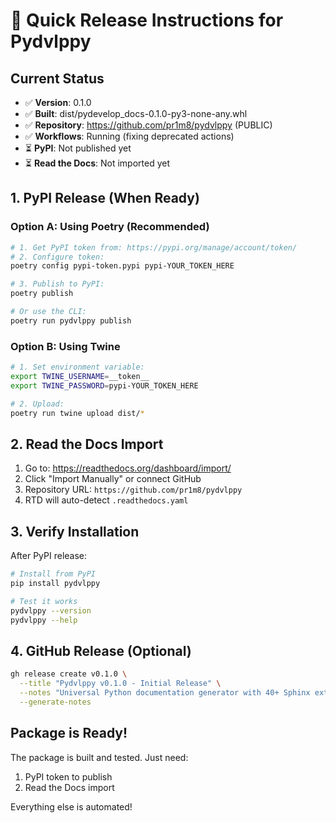 # 🚀 Quick Release Instructions for Pydvlppy

## Current Status
- ✅ **Version**: 0.1.0
- ✅ **Built**: dist/pydevelop_docs-0.1.0-py3-none-any.whl
- ✅ **Repository**: https://github.com/pr1m8/pydvlppy (PUBLIC)
- ✅ **Workflows**: Running (fixing deprecated actions)
- ⏳ **PyPI**: Not published yet
- ⏳ **Read the Docs**: Not imported yet

## 1. PyPI Release (When Ready)

### Option A: Using Poetry (Recommended)
```bash
# 1. Get PyPI token from: https://pypi.org/manage/account/token/
# 2. Configure token:
poetry config pypi-token.pypi pypi-YOUR_TOKEN_HERE

# 3. Publish to PyPI:
poetry publish

# Or use the CLI:
poetry run pydvlppy publish
```

### Option B: Using Twine
```bash
# 1. Set environment variable:
export TWINE_USERNAME=__token__
export TWINE_PASSWORD=pypi-YOUR_TOKEN_HERE

# 2. Upload:
poetry run twine upload dist/*
```

## 2. Read the Docs Import

1. Go to: https://readthedocs.org/dashboard/import/
2. Click "Import Manually" or connect GitHub
3. Repository URL: `https://github.com/pr1m8/pydvlppy`
4. RTD will auto-detect `.readthedocs.yaml`

## 3. Verify Installation

After PyPI release:
```bash
# Install from PyPI
pip install pydvlppy

# Test it works
pydvlppy --version
pydvlppy --help
```

## 4. GitHub Release (Optional)

```bash
gh release create v0.1.0 \
  --title "Pydvlppy v0.1.0 - Initial Release" \
  --notes "Universal Python documentation generator with 40+ Sphinx extensions" \
  --generate-notes
```

## Package is Ready!

The package is built and tested. Just need:
1. PyPI token to publish
2. Read the Docs import

Everything else is automated!